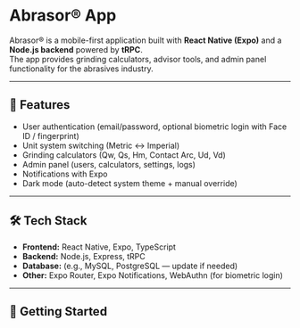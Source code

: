 # Abrasor® App

Abrasor® is a mobile-first application built with **React Native (Expo)** and a **Node.js backend** powered by **tRPC**.  
The app provides grinding calculators, advisor tools, and admin panel functionality for the abrasives industry.

---

## 📱 Features
- User authentication (email/password, optional biometric login with Face ID / fingerprint)
- Unit system switching (Metric ↔ Imperial)
- Grinding calculators (Qw, Qs, Hm, Contact Arc, Ud, Vd)
- Admin panel (users, calculators, settings, logs)
- Notifications with Expo
- Dark mode (auto-detect system theme + manual override)

---

## 🛠 Tech Stack
- **Frontend:** React Native, Expo, TypeScript  
- **Backend:** Node.js, Express, tRPC  
- **Database:** (e.g., MySQL, PostgreSQL — update if needed)  
- **Other:** Expo Router, Expo Notifications, WebAuthn (for biometric login)

---

## 🚀 Getting Started
